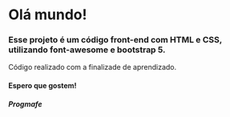 # Olá mundo!

### Esse projeto é um código front-end com HTML e CSS, utilizando font-awesome e bootstrap 5. 
Código realizado com a finalizade de aprendizado. 

#### Espero que gostem! 

##### Progmafe 
